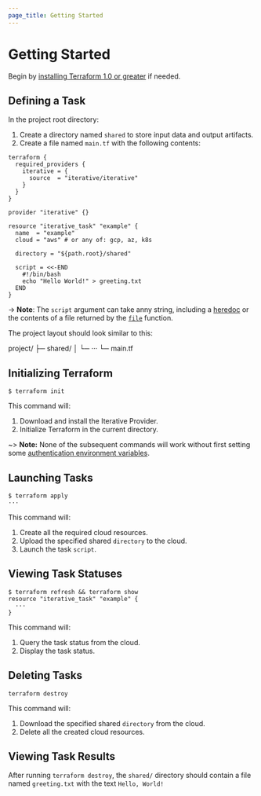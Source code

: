 ```yaml
---
page_title: Getting Started
---
```


# Getting Started

Begin by [installing Terraform 1.0 or greater](https://learn.hashicorp.com/tutorials/terraform/install-cli#install-terraform) if needed.

## Defining a Task

In the project root directory:

1. Create a directory named `shared` to store input data and output artifacts.
2. Create a file named `main.tf` with the following contents:

```hcl
terraform {
  required_providers {
    iterative = {
      source  = "iterative/iterative"
    }
  }
}

provider "iterative" {}

resource "iterative_task" "example" {
  name  = "example"
  cloud = "aws" # or any of: gcp, az, k8s

  directory = "${path.root}/shared"

  script = <<-END
    #!/bin/bash
    echo "Hello World!" > greeting.txt
  END
}
```

-> **Note**: The `script` argument can take anny string, including a [heredoc](https://www.terraform.io/docs/language/expressions/strings.html#heredoc-strings) or the contents of a file returned by the [`file`](https://www.terraform.io/docs/language/functions/file.html) function.

The project layout should look similar to this:

project/
├─ shared/
│ └─ ···
└─ main.tf

## Initializing Terraform

```console
$ terraform init
```

This command will:

1. Download and install the Iterative Provider.
2. Initialize Terraform in the current directory.

~> **Note:** None of the subsequent commands will work without first setting some [authentication environment variables](https://registry.terraform.io/providers/iterative/iterative/latest/docs#authentication).

## Launching Tasks

```console
$ terraform apply
···
```

This command will:

1. Create all the required cloud resources.
2. Upload the specified shared `directory` to the cloud.
3. Launch the task `script`.

## Viewing Task Statuses

```console
$ terraform refresh && terraform show
resource "iterative_task" "example" {
  ···
}
```

This command will:

1. Query the task status from the cloud.
2. Display the task status.

## Deleting Tasks

```console
terraform destroy
```

This command will:

1. Download the specified shared `directory` from the cloud.
2. Delete all the created cloud resources.

## Viewing Task Results

After running `terraform destroy`, the `shared/` directory should contain a file named `greeting.txt` with the text `Hello, World!`
